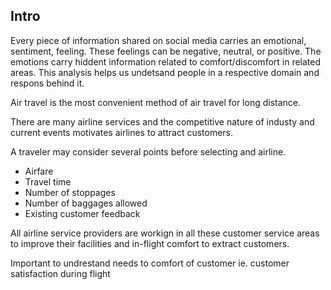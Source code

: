 ## Intro 

Every piece of information shared on social media carries an emotional, sentiment, feeling. These feelings can be negative, neutral, or positive. The emotions carry hiddent information related to comfort/discomfort in related areas. 
This analysis helps us undetsand people in a respective domain and respons behind it. 

Air travel is the most convenient method of air travel for long distance. 

There are many airline services and the competitive nature of industy and current events motivates airlines to attract customers. 

A traveler may consider several points before selecting and airline. 

- Airfare
- Travel time 
- Number of stoppages 
- Number of baggages allowed 
- Existing customer feedback 

All airline service providers are workign in all these customer service areas to improve their facilities and in-flight comfort to extract customers. 

Important to undrestand needs to comfort of customer ie. customer satisfaction during flight 

